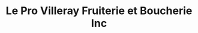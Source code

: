 ---
title: "Le Pro Villeray Fruiterie et Boucherie Inc"
url: /montreal/le-pro-villeray-fruiterie-et-boucherie-inc/
shop: Metzgerei
---
